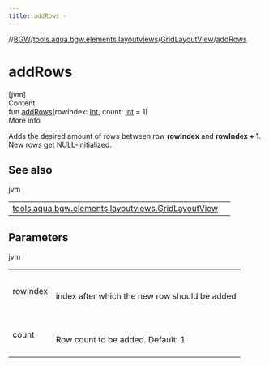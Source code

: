 ```yaml
---
title: addRows -
---
```

//[BGW](../../../index.md)/[tools.aqua.bgw.elements.layoutviews](../index.md)/[GridLayoutView](index.md)/[addRows](add-rows.md)



# addRows  
[jvm]  
Content  
fun [addRows](add-rows.md)(rowIndex: [Int](https://kotlinlang.org/api/latest/jvm/stdlib/kotlin/-int/index.html), count: [Int](https://kotlinlang.org/api/latest/jvm/stdlib/kotlin/-int/index.html) = 1)  
More info  


Adds the desired amount of rows between row <b>rowIndex</b> and <b>rowIndex + 1</b>. New rows get NULL-initialized.



## See also  
  
jvm  
  
| | |
|---|---|
| <a name="tools.aqua.bgw.elements.layoutviews/GridLayoutView/addRows/#kotlin.Int#kotlin.Int/PointingToDeclaration/"></a>[tools.aqua.bgw.elements.layoutviews.GridLayoutView](remove-row.md)| <a name="tools.aqua.bgw.elements.layoutviews/GridLayoutView/addRows/#kotlin.Int#kotlin.Int/PointingToDeclaration/"></a>|
  


## Parameters  
  
jvm  
  
| | |
|---|---|
| <a name="tools.aqua.bgw.elements.layoutviews/GridLayoutView/addRows/#kotlin.Int#kotlin.Int/PointingToDeclaration/"></a>rowIndex| <a name="tools.aqua.bgw.elements.layoutviews/GridLayoutView/addRows/#kotlin.Int#kotlin.Int/PointingToDeclaration/"></a><br><br>index after which the new row should be added<br><br>|
| <a name="tools.aqua.bgw.elements.layoutviews/GridLayoutView/addRows/#kotlin.Int#kotlin.Int/PointingToDeclaration/"></a>count| <a name="tools.aqua.bgw.elements.layoutviews/GridLayoutView/addRows/#kotlin.Int#kotlin.Int/PointingToDeclaration/"></a><br><br>Row count to be added. Default: 1<br><br>|
  
  



